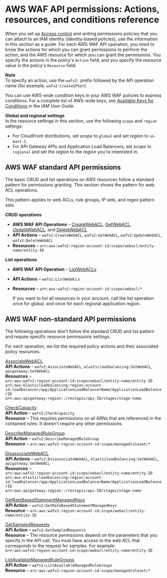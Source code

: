 # AWS WAF API permissions: Actions, resources, and conditions reference<a name="waf-api-permissions-ref"></a>

When you set up [Access control](waf-auth-and-access-control.md#access-control) and writing permissions policies that you can attach to an IAM identity \(identity\-based policies\), use the information in this section as a guide\. For each AWS WAF API operation, you need to know the actions for which you can grant permissions to perform the action, and the AWS resource for which you can grant the permissions\. You specify the actions in the policy's `Action` field, and you specify the resource value in the policy's `Resource` field\.

**Note**  
To specify an action, use the `wafv2:` prefix followed by the API operation name \(for example, `wafv2:CreateIPSet`\)\.

You can use AWS\-wide condition keys in your AWS WAF policies to express conditions\. For a complete list of AWS\-wide keys, see [Available Keys for Conditions](https://docs.aws.amazon.com/IAM/latest/UserGuide/reference_policies_elements.html#AvailableKeys) in the *IAM User Guide*\. 

**Global and regional settings**  
In the resource settings in this section, use the following `scope` and `region` settings: 
+ For CloudFront distributions, set *scope* to `global` and set *region* to `us-east-1`\.
+ For API Gateway APIs and Application Load Balancers, set *scope* to `regional` and set the *region* to the region you're interested in\.

## AWS WAF standard API permissions<a name="waf-api-standard-permissions"></a>

The basic CRUD and list operations on AWS resources follow a standard pattern for permissions granting\. This section shows the pattern for web ACL operations\. 

This pattern applies to web ACLs, rule groups, IP sets, and regex pattern sets\. 

**CRUD operations**
+ **AWS WAF API Operations** – [CreateWebACL](https://docs.aws.amazon.com/waf/latest/APIReference/API_CreateWebACL.html), [GetWebACL](https://docs.aws.amazon.com/waf/latest/APIReference/API_GetWebACL.html), [UpdateWebACL](https://docs.aws.amazon.com/waf/latest/APIReference/API_UpdateWebACL.html), and [DeleteWebACL](https://docs.aws.amazon.com/waf/latest/APIReference/API_DeleteWebACL.html) 
+ **API Actions** – `wafv2:CreateWebACL`, `wafv2:GetWebACL`, `wafv2:UpdateWebACL`, `wafv2:DeleteWebACL`
+ **Resources** – `arn:aws:wafv2:region:account-id:scope/webacl/entity-name/entity-ID`

**List operations**
+ **AWS WAF API Operation** – [ListWebACLs](https://docs.aws.amazon.com/waf/latest/APIReference/API_ListWebACLs.html)
+ **API Actions** – `wafv2:ListWebACLs`
+ **Resources** – `arn:aws:wafv2:region:account-id:scope/webacl/*`

  If you want to list all resources in your account, call the list operation once for global, and once for each regional application region\.

## AWS WAF non\-standard API permissions<a name="waf-api-nonstandard-permissions"></a>

The following operations don't follow the standard CRUD and list pattern and require specific resource permissions settings\. 

For each operation, we list the required policy actions and their associated policy resources\. <a name="actions-related-to-objects-table_pdf"></a>

[AssociateWebACL ](https://docs.aws.amazon.com/waf/latest/APIReference/API_AssociateWebACL.html)  
**API Actions** – `wafv2:AssociateWebACL`, `elasticloadbalancing:SetWebACL`, `apigateway:SetWebACL`  
**Resources** –  
`arn:aws:wafv2:region:account-id:scope/webacl/entity-name/entity-ID`  
`arn:aws:elasticloadbalancing:region:account-id:loadbalancer/app/ApplicationLoadBalancerName/ApplicationLoadBalancerID`  
`arn:aws:apigateway:region::/restapis/api-ID/stages/stage-name`

[CheckCapacity](https://docs.aws.amazon.com/waf/latest/APIReference/API_CheckCapacity.html)  
**API Action** – `wafv2:CheckCapacity`  
**Resource** – This requires permissions on all ARNs that are referenced in the contained rules\. It doesn't require any other permissions\. 

[DescribeManagedRuleGroup](https://docs.aws.amazon.com/waf/latest/APIReference/API_DescribeManagedRuleGroup.html)  
**API Action** – `wafv2:DescribeManagedRuleGroup`  
**Resource** – `arn:aws:wafv2:region:account-id:scope/managedruleset/*`

[DisassociateWebACL](https://docs.aws.amazon.com/waf/latest/APIReference/API_DisassociateWebACL.html)  
**API Actions** – `wafv2:DisassociateWebACL`, `elasticloadbalancing:SetWebACL`, `apigateway:SetWebACL`  
**Resources** –  
`arn:aws:wafv2:region:account-id:scope/webacl/entity-name/entity-ID`  
 `arn:aws:elasticloadbalancing:region:account-id:loadbalancer/app/ApplicationLoadBalancerName/ApplicationLoadBalancerID`  
`arn:aws:apigateway:region::/restapis/api-ID/stages/stage-name`

[GetRateBasedStatementManagedKeys](https://docs.aws.amazon.com/waf/latest/APIReference/API_GetRateBasedStatementManagedKeys.html)  
**API Action** – `wafv2:GetRateBasedStatementManagedKeys`  
**Resource** – `arn:aws:wafv2:region:account-id:scope/webacl/entity-name/entity-ID`

[GetSampledRequests](https://docs.aws.amazon.com/waf/latest/APIReference/API_GetSampledRequests.html)  
**API Action** – `wafv2:GetSampledRequests`  
**Resource** – The resource permissions depend on the parameters that you specify in the API call\. You must have access to the web ACL that corresponds to the request for samples\. For example: `arn:aws:wafv2:region:account-id:scope/webacl/entity-name/entity-ID`

[ListAvailableManagedRuleGroups](https://docs.aws.amazon.com/waf/latest/APIReference/API_ListAvailableManagedRuleGroups.html)  
**API Action** – `wafv2:ListAvailableManagedRuleGroups`  
**Resource** – `arn:aws:wafv2:region:account-id:scope/managedruleset/*`